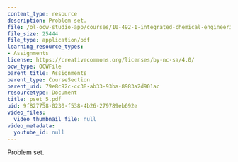 ```yaml
---
content_type: resource
description: Problem set.
file: /ol-ocw-studio-app/courses/10-492-1-integrated-chemical-engineering-topics-i-process-control-by-design-fall-2004/9f8277580230f5384b26279789eb692e_pset_5.pdf
file_size: 25444
file_type: application/pdf
learning_resource_types:
- Assignments
license: https://creativecommons.org/licenses/by-nc-sa/4.0/
ocw_type: OCWFile
parent_title: Assignments
parent_type: CourseSection
parent_uid: 79e8c92c-cc38-ab33-93ba-8983a2d901ac
resourcetype: Document
title: pset_5.pdf
uid: 9f827758-0230-f538-4b26-279789eb692e
video_files:
  video_thumbnail_file: null
video_metadata:
  youtube_id: null
---
```

Problem set.